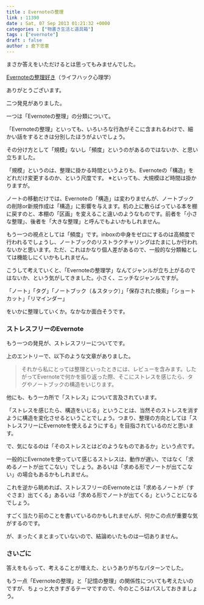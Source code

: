 ```yaml
---
title : Evernoteの整理
link : 11390
date : Sat, 07 Sep 2013 01:21:32 +0000
categories : ["物書き生活と道具箱"]
tags : ["evernote"]
draft : false
author : 倉下忠憲
---
```


まさか答えをいただけるとは思ってもみませんでした。

<a href="http://mindhack.sakura.ne.jp/archives/964" target="_blank">Evernoteの整理好き</a>（ライフハック心理学）

ありがとうございます。

二つ発見がありました。

一つは「Evernoteの整理」の分類について。

「Evernoteの整理」といっても、いろいろな行為がそこに含まれるわけで、細かい話をするときは分別したほうがよいでしょう。

その分け方として「規模」ないし「頻度」というのがあるのではないか、と思い立ちました。

「規模」というのは、整理に掛かる時間というよりも、Evernoteの「構造」をどれだけ変更するのか、という尺度です。
※といっても、大規模ほど時間は掛かりますが。

ノートの移動だけでは、Evernoteの「構造」は変わりませんが、ノートブックの削除or新規作成は「構造」に影響を与えます。机の上に散らばっている本を棚に戻すのと、本棚の「区画」を変えること違いのようなものです。前者を「小さな整理」、後者を「大きな整理」と呼んでもよいかもしれません。

もう一つの視点としては「頻度」です。inboxの中身をゼロにするのは高頻度で行われるでしょうし、ノートブックのリストラクチャリングはたまにしか行われないかと思います。ただ、これはかなり個人差があるので、一般的な分類軸としては機能しにくいかもしれません。

こうして考えていくと、「Evernoteの整理学」なんてジャンルが立ち上がるのではないか、という気がしてきました。小さく、ニッチなジャンルですが。

「ノート」「タグ」「ノートブック（＆スタック）」「保存された検索」「ショートカット」「リマインダー」

をいかに整理していくか。なかなか面白そうです。

<H3>ストレスフリーのEvernote</H3>もう一つの発見が、ストレスフリーについてです。

上のエントリーで、以下のような文章がありました。

<blockquote>
それから私にとっては整理といったときには、レビューを含みます。したがってEvernoteで何かを振り返った際、そこにストレスを感じたら、タグやノートブックの構造をいじります。
</blockquote>

他にも、もう一カ所で「ストレス」について言及されています。

「ストレスを感じたら、構造をいじる」ということは、当然そのストレスを消すように構造を変化させるということでしょう。つまり、整理の方向としては「ストレスフリーにEvernoteを使えるようにする」を目指されているのだと思います。

で、気になるのは「そのストレスとはどのようなものであるか」という点です。

一般的にEvernoteを使っていて感じるストレスは、動作が遅い、ではなく「求めるノートが出てこない」でしょう。あるいは「求める形でノートが出てこない」の場合もあるかもしれません。

これを逆から眺めれば、ストレスフリーのEvernoteとは「求めるノートが（すぐさま）出てくる」あるいは「求める形でノートが出てくる」ということになるでしょう。

すごく当たり前のことを書いているのかもしれませんが、何かこの点が重要な気がするのです。

が、まったくまとまっていないので、結論めいたものは一切ありません。
<H3>さいごに</H3>答えをもらって、考えることが増えた、というありがちなパターンでした。

もう一点「Evernoteの整理」と「記憶の整理」の関係性についても考えたいのですが、ちょっと大きすぎるテーマですので、今のところはパスしておきましょう。
